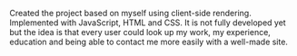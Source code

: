 Created the project based on myself using client-side rendering. Implemented with JavaScript, HTML and CSS. It is not fully developed yet but the idea is that every user could look up my work, my experience, education and being able to contact me more easily with a well-made site.
